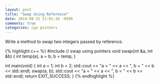 ```yaml
---
layout: post
title: "Swap Using Reference"
date: 2014-08-31 21:01:18 -0500
comments: true
categories: cpp pointers
---
```


  Write a method to swap two integers passed by reference.

{% highlight c++ %}
#include <iostream>
// swap using pointers
void swap(int &a, int &b) {
  int temp(a);
  a = b;
  b = temp;
}

int main(void) {
  int a = 1;
  int b = 2;
  std::cout << "a = " << a << ", b = " << b << std::endl;
  swap(a, b);
  std::cout << "a = " << a << ", b = " << b << std::endl;
  return EXIT_SUCCESS;
}
{% endhighlight %}

